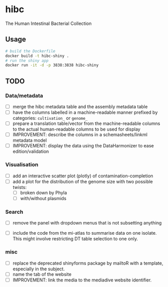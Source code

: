 # hibc

The Human Intestinal Bacterial Collection

## Usage

```bash
# build the Dockerfile
docker build -t hibc-shiny .
# run the shiny app
docker run -it -d -p 3838:3838 hibc-shiny
```

## TODO

### Data/metadata

- [ ] merge the hibc metadata table and the assembly metadata table
- [ ] have the columns labelled in a machine-readable manner prefixed by categories: `cultivation_` or `genome_`
- [ ] prepare a translation table/vector from the machine-readable columns to the actual human-readable columns to be used for display
- [ ] IMPROVEMENT: describe the columns in a schemasheets/linkml metadata model
- [ ] IMPROVEMENT: display the data using the DataHarmonizer to ease edition/validation 

### Visualisation

- [ ] add an interactive scatter plot (plotly) of contamination-completion
- [ ] add a plot for the distribution of the genome size with two possible twists:
    - [ ] broken down by Phyla
    - [ ] with/without plasmids

### Search

- [ ] remove the panel with dropdown menus that is not subsetting anything
- [ ] include the code from the mi-atlas to summarise data on one isolate. This might involve restricting DT table selection to one only.


### misc

- [ ] replace the deprecated shinyforms package by mailtoR with a template, especially in the subject.
- [ ] name the tab of the website
- [ ] IMPROVEMENT: link the media to the mediadive website identifier.
